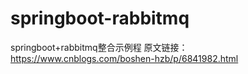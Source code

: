 # springboot-rabbitmq
springboot+rabbitmq整合示例程
原文链接：https://www.cnblogs.com/boshen-hzb/p/6841982.html